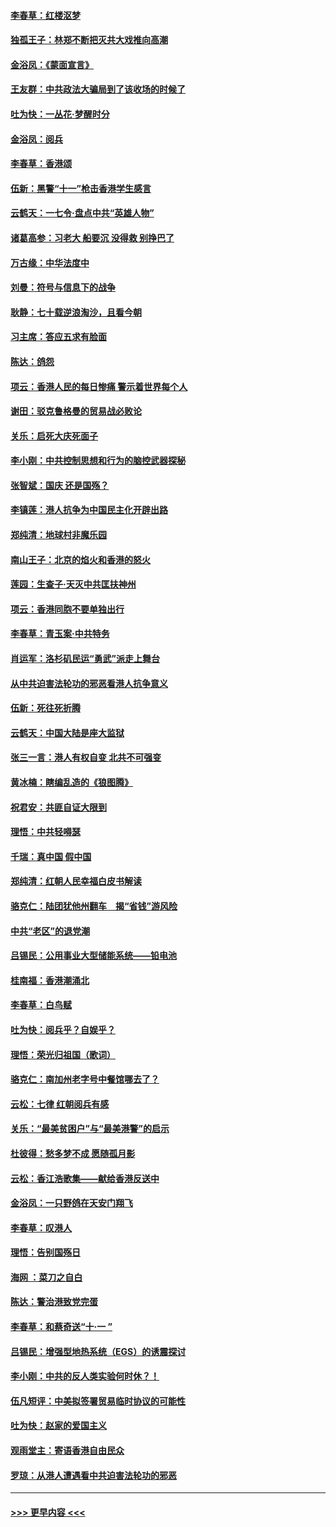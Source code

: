 #### [李春草：红楼沤梦](../pages/nsc993/n11569673.md?t=10051755) 
#### [独孤王子：林郑不断把灭共大戏推向高潮](../pages/nsc993/n11569381.md?t=10051755) 
#### [金浴凤：《蒙面宣言》](../pages/nsc993/n11569368.md?t=10051755) 
#### [王友群：中共政法大骗局到了该收场的时候了](../pages/nsc993/n11568940.md?t=10051755) 
#### [吐为快：一丛花‧梦醒时分](../pages/nsc993/n11567491.md?t=10051755) 
#### [金浴凤：阅兵](../pages/nsc993/n11567454.md?t=10051755) 
#### [李春草：香港颂](../pages/nsc993/n11567444.md?t=10051755) 
#### [伍新：黑警“十一”枪击香港学生感言](../pages/nsc993/n11567426.md?t=10051755) 
#### [云鹤天：一七令‧盘点中共“英雄人物”](../pages/nsc993/n11567091.md?t=10051755) 
#### [诸葛高参：习老大 船要沉 没得救 别挣巴了](../pages/nsc993/n11566976.md?t=10051755) 
#### [万古缘：中华法度中](../pages/nsc993/n11566726.md?t=10051755) 
#### [刘曼：符号与信息下的战争](../pages/nsc993/n11564655.md?t=10051755) 
#### [耿静：七十载逆浪淘沙，且看今朝](../pages/nsc993/n11564520.md?t=10051755) 
#### [习主席：答应五求有脸面](../pages/nsc993/n11563953.md?t=10051755) 
#### [陈达：鸽怨](../pages/nsc993/n11561879.md?t=10051755) 
#### [项云：香港人民的每日惨痛  警示着世界每个人](../pages/nsc993/n11559273.md?t=10051755) 
#### [谢田：驳克鲁格曼的贸易战必败论](../pages/nsc993/n11555840.md?t=10051755) 
#### [关乐：启死大庆死面子](../pages/nsc993/n11556823.md?t=10051755) 
#### [李小刚：中共控制思想和行为的脑控武器探秘](../pages/nsc993/n11556776.md?t=10051755) 
#### [张智斌：国庆  还是国殇？](../pages/nsc993/n11556617.md?t=10051755) 
#### [李镇莲：港人抗争为中国民主化开辟出路](../pages/nsc993/n11556570.md?t=10051755) 
#### [郑纯清：地球村非魔乐园](../pages/nsc993/n11555415.md?t=10051755) 
#### [南山王子：北京的焰火和香港的怒火](../pages/nsc993/n11555318.md?t=10051755) 
#### [莲园：生查子·天灭中共匡扶神州](../pages/nsc993/n11555302.md?t=10051755) 
#### [项云：香港同胞不要单独出行](../pages/nsc993/n11555276.md?t=10051755) 
#### [李春草：青玉案‧中共特务](../pages/nsc993/n11552356.md?t=10051755) 
#### [肖运军：洛杉矶民运“勇武”派走上舞台](../pages/nsc993/n11551595.md?t=10051755) 
#### [从中共迫害法轮功的邪恶看港人抗争意义](../pages/nsc993/n11540858.md?t=10051755) 
#### [伍新：死往死折腾](../pages/nsc993/n11550174.md?t=10051755) 
#### [云鹤天：中国大陆是座大监狱](../pages/nsc993/n11550155.md?t=10051755) 
#### [张三一言：港人有权自变 北共不可强变](../pages/nsc993/n11550132.md?t=10051755) 
#### [黄冰楠：瞎编乱造的《狼图腾》](../pages/nsc993/n11550082.md?t=10051755) 
#### [祝君安：共匪自证大限到](../pages/nsc993/n11550041.md?t=10051755) 
#### [理悟：中共轻嘚瑟](../pages/nsc993/n11547978.md?t=10051755) 
#### [千瑞：真中国 假中国](../pages/nsc993/n11547865.md?t=10051755) 
#### [郑纯清：红朝人民幸福白皮书解读](../pages/nsc993/n11547499.md?t=10051755) 
#### [骆克仁：陆团犹他州翻车　揭“省钱”游风险](../pages/nsc993/n11546977.md?t=10051755) 
#### [中共“老区”的退党潮](../pages/nsc993/n11545995.md?t=10051755) 
#### [吕锡民：公用事业大型储能系统——铅电池](../pages/nsc993/n11545701.md?t=10051755) 
#### [桂南福：香港潮涌北](../pages/nsc993/n11545682.md?t=10051755) 
#### [李春草：白鸟赋](../pages/nsc993/n11545663.md?t=10051755) 
#### [吐为快：阅兵乎？自娱乎？](../pages/nsc993/n11545625.md?t=10051755) 
#### [理悟：荣光归祖国（歌词）](../pages/nsc993/n11545616.md?t=10051755) 
#### [骆克仁：南加州老字号中餐馆哪去了？](../pages/nsc993/n11545120.md?t=10051755) 
#### [云松：七律 红朝阅兵有感](../pages/nsc993/n11542394.md?t=10051755) 
#### [关乐：“最美贫困户”与“最美港警”的启示](../pages/nsc993/n11542252.md?t=10051755) 
#### [杜彼得：愁多梦不成 愿随孤月影](../pages/nsc993/n11540296.md?t=10051755) 
#### [云松：香江浩歌集——献给香港反送中](../pages/nsc993/n11540149.md?t=10051755) 
#### [金浴凤：一只野鸽在天安门翔飞](../pages/nsc993/n11540280.md?t=10051755) 
#### [李春草：叹港人](../pages/nsc993/n11540119.md?t=10051755) 
#### [理悟：告别国殇日](../pages/nsc993/n11539610.md?t=10051755) 
#### [海网 ：菜刀之自白](../pages/nsc993/n11539597.md?t=10051755) 
#### [陈达：警治港致党完蛋](../pages/nsc993/n11538127.md?t=10051755) 
#### [李春草：和蔡奇送“十·一 ”](../pages/nsc993/n11537810.md?t=10051755) 
#### [吕锡民：增强型地热系统（EGS）的诱震探讨](../pages/nsc993/n11537765.md?t=10051755) 
#### [李小刚：中共的反人类实验何时休？！](../pages/nsc993/n11537669.md?t=10051755) 
#### [伍凡短评：中美拟签署贸易临时协议的可能性](../pages/nsc993/n11536773.md?t=10051755) 
#### [吐为快：赵家的爱国主义](../pages/nsc993/n11536750.md?t=10051755) 
#### [观雨堂主：寄语香港自由民众](../pages/nsc993/n11536735.md?t=10051755) 
#### [罗琼：从港人遭遇看中共迫害法轮功的邪恶](../pages/nsc993/n11507862.md?t=10051755) 

----
#### [ >>> 更早内容 <<< ](../indexes/nsc993-earlier.md)
